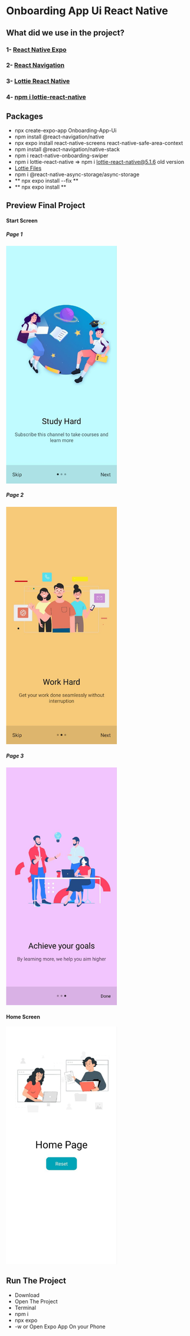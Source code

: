 # Onboarding App Ui React Native

## What did we use in the project?
### 1- [React Native Expo](https://reactnative.dev/)
### 2- [React Navigation](https://reactnavigation.org/)
### 3- [Lottie React Native](https://lottiefiles.com/) 
### 4- [npm i lottie-react-native](https://www.npmjs.com/package/lottie-react-native)

## Packages
- npx create-expo-app Onboarding-App-Ui
- npm install @react-navigation/native
- npx expo install react-native-screens react-native-safe-area-context
- npm install @react-navigation/native-stack
- npm i react-native-onboarding-swiper
- npm i lottie-react-native => npm i lottie-react-native@5.1.6 old version
- [Lottie Files](https://lottiefiles.com/)
- npm i @react-native-async-storage/async-storage
- ** npx expo install --fix **
- ** npx expo install **

## Preview Final Project

#### Start Screen

##### Page 1
<img src="./preview/page01.jpg" style="width:300px;" alt=" Page" />

##### Page 2
<img src="./preview/page02.jpg" style="width:300px;" alt=" Page" />

##### Page 3
<img src="./preview/page03.jpg" style="width:300px;" alt=" Page" />

#### Home Screen

<img src="./preview/homescreen.jpg" style="width:300px;" alt=" Home" />


## Run The Project
- Download
- Open The Project
- Terminal
- npm i
- npx expo
- -w or Open Expo App On your Phone


